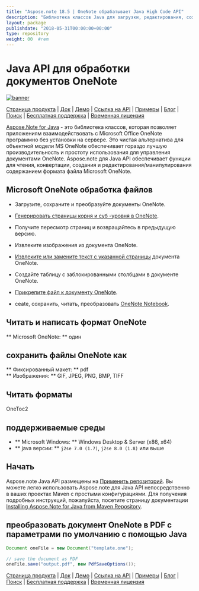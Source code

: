 ```yaml
---
title: "Aspose.note 18.5 | OneNote обрабатывает Java High Code API" 
description: "Библиотека классов Java для загрузки, редактирования, сохранения и преобразования форматов OneNote. Поддерживает страницы, изображения, текст, таблицы, вложения, теги, задачи, стили текста и гиперссылки." 
layout: package
publishdate: "2018-05-31T00:00:00+00:00"
type: repository
weight: 00	#rem
---
```


# Java API для обработки документов OneNote
[![banner](../aspose_note-for-java-banner.png)](./)

[Страница продукта](https://products.aspose.com/note/java) | [Док](https://docs.aspose.com/note/java/) | [Демо](https://products.aspose.app/note/family) | [Ссылка на API](https://apireference.aspose.com/note/java) | [Примеры](https://github.com/aspose-note/Aspose.Note-for-Java) | [Блог](https://blog.aspose.com/category/note/) | [Поиск](https://search.aspose.com/) | [Бесплатная поддержка](https://forum.aspose.com/c/note) | [Временная лицензия](https://purchase.aspose.com/temporary-license)

[Aspose.Note for Java](https://products.aspose.com/note/java) - это библиотека классов, которая позволяет приложениям взаимодействовать с Microsoft Office OneNote программно без установки на сервере. Это чистая альтернатива для объектной модели MS OneNote обеспечивает гораздо лучшую производительность и простоту использования для управления документами OneNote. Aspose.note для Java API обеспечивает функции для чтения, конвертации, создания и редактирования/манипулирования содержанием формата файла Microsoft OneNote.

## Microsoft OneNote обработка файлов
- Загрузите, сохраните и преобразуйте документы OneNote.

- [Генерировать страницы корня и суб -уровня в OneNote](https://docs.aspose.com/note/java/working-with-pages/).
- Получите пересмотр страниц и возвращайтесь в предыдущую версию.
- Извлеките изображения из документа OneNote.

- [Извлеките или замените текст с указанной страницы](https://docs.aspose.com/note/java/working-with-text/) документа OneNote.
- Создайте таблицу с заблокированными столбцами в документе OneNote.

- [Прикрепите файл к документу OneNote](https://docs.aspose.com/note/java/working-with-attachments/).

- ceate, сохранить, читать, преобразовать [OneNote Notebook](https://docs.aspose.com/note/java/working-with-onenote-notebook/).

## Читать и написать формат OneNote
** Microsoft OneNote: ** один

## сохранить файлы OneNote как
** Фиксированный макет: ** pdf \
** Изображения: ** GIF, JPEG, PNG, BMP, TIFF

## Читать форматы
OneToc2

## поддерживаемые среды
- ** Microsoft Windows: ** Windows Desktop & Server (x86, x64)
- ** java версии: ** `j2se 7.0 (1.7)`, `j2se 8.0 (1.8)` или выше

## Начать

Aspose.note Java API размещены на [Применить репозиторий](https://releases.aspose.com/note/java/). Вы можете легко использовать Aspose.note для Java API непосредственно в ваших проектах Maven с простыми конфигурациями. Для получения подробных инструкций, пожалуйста, посетите страницу документации [Installing Aspose.Note for Java from Maven Repository](https://docs.aspose.com/note/java/installation/).

## преобразовать документ OneNote в PDF с параметрами по умолчанию с помощью Java

```java
Document oneFile = new Document("template.one");

// save the document as PDF
oneFile.save("output.pdf", new PdfSaveOptions());
```

[Страница продукта](https://products.aspose.com/note/java) | [Док](https://docs.aspose.com/note/java/) | [Демо](https://products.aspose.app/note/family) | [Ссылка на API](https://apireference.aspose.com/note/java) | [Примеры](https://github.com/aspose-note/Aspose.Note-for-Java) | [Блог](https://blog.aspose.com/category/note/) | [Поиск](https://search.aspose.com/) | [Бесплатная поддержка](https://forum.aspose.com/c/note) | [Временная лицензия](https://purchase.aspose.com/temporary-license)
